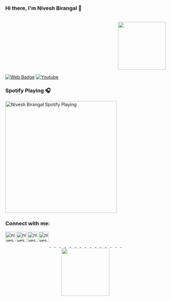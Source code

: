 ### Hi there, I'm Nivesh Birangal 👋
<div align="right">
<br>
<img src='https://github.com/niveshbirangal/niveshbirangal/blob/master/source/gifs/song.gif' width='150"'>
</div>

[![Web Badge](https://img.shields.io/badge/-niveshb.com-lighgreen?style=flat-square&logo=webmoney&logoColor=white&link=https://niveshb.com)](https://niveshb.com)
[![Youtube](https://img.shields.io/youtube/views/udY540zICDY?style=social)](https://www.youtube.com/watch?v=udY540zICDY&t=12s)

### Spotify Playing 🎧
[<img src="https://spotifynowplaying.vercel.app/api/spotify-playing" alt="Nivesh Birangal Spotify Playing" width="350" />](https://open.spotify.com/user/niveshbirangal)

### Connect with me:

[<img align="left" alt="niveshb.com" width="32px" src="https://raw.githubusercontent.com/niveshbirangal/niveshbirangal/master/source/website.svg"/>][website]
[<img align="left" alt="niveshbirangal | LinkedIn" width="32px" src="https://raw.githubusercontent.com/niveshbirangal/niveshbirangal/master/source/linkedin.svg"/>][linkedin]
[<img align="left" alt="niveshbirangal | Instagram" width="32px" src="https://raw.githubusercontent.com/niveshbirangal/niveshbirangal/master/source/instagram.svg"/>][instagram]
[<img align="left" alt="niveshbirangal | YouTube" width="32px" src="https://raw.githubusercontent.com/niveshbirangal/niveshbirangal/master/source/youtube.svg"/>][youtube]

<div align="center">
   <br>
   <br>
   <a href="https://status.nmoo.dev/blocks/1">
   <img src="https://status.nmoo.dev/blocks/1" width="12" height="12">
   </a>
   <a href="https://status.nmoo.dev/blocks/2">
   <img src="https://status.nmoo.dev/blocks/2" width="12" height="12">
   </a>
   <a href="https://status.nmoo.dev/blocks/3">
   <img src="https://status.nmoo.dev/blocks/3" width="12" height="12">
   </a>
   <a href="https://status.nmoo.dev/blocks/4">
   <img src="https://status.nmoo.dev/blocks/4" width="12" height="12">
   </a>
   <a href="https://status.nmoo.dev/blocks/5">
   <img src="https://status.nmoo.dev/blocks/5" width="12" height="12">
   </a>
   <a href="https://status.nmoo.dev/blocks/6">
   <img src="https://status.nmoo.dev/blocks/6" width="12" height="12">
   </a>
   <a href="https://status.nmoo.dev/blocks/7">
   <img src="https://status.nmoo.dev/blocks/7" width="12" height="12">
   </a>
   <a href="https://status.nmoo.dev/blocks/8">
   <img src="https://status.nmoo.dev/blocks/8" width="12" height="12">
   </a>
   <a href="https://status.nmoo.dev/blocks/1">
   <img src="https://status.nmoo.dev/blocks/1" width="12" height="12">
   </a>
   <a href="https://status.nmoo.dev/blocks/2">
   <img src="https://status.nmoo.dev/blocks/2" width="12" height="12">
   </a>
   <a href="https://status.nmoo.dev/blocks/3">
   <img src="https://status.nmoo.dev/blocks/3" width="12" height="12">
   </a>
   <a href="https://status.nmoo.dev/blocks/4">
   <img src="https://status.nmoo.dev/blocks/4" width="12" height="12">
   </a>
   <a href="https://status.nmoo.dev/blocks/5">
   <img src="https://status.nmoo.dev/blocks/5" width="12" height="12">
   </a>
   <a href="https://status.nmoo.dev/blocks/6">
   <img src="https://status.nmoo.dev/blocks/6" width="12" height="12">
   </a>
   <a href="https://status.nmoo.dev/blocks/7">
   <img src="https://status.nmoo.dev/blocks/7" width="12" height="12">
   </a>
   <a href="https://status.nmoo.dev/blocks/8">
   <img src="https://status.nmoo.dev/blocks/8" width="12" height="12">
   </a>
</div>
<div align="center">
<img src='https://github.com/niveshbirangal/niveshbirangal/blob/master/source/gifs/one.gif' width='150"'>
</div>

    




[website]: https://niveshb.com
[youtube]: https://www.youtube.com/channel/UCpwUP_HiOyG_GHluWpQK59g?view_as=subscriber
[instagram]: https://instagram.com/neobirangal
[linkedin]: https://linkedin.com/in/niveshbirangal
